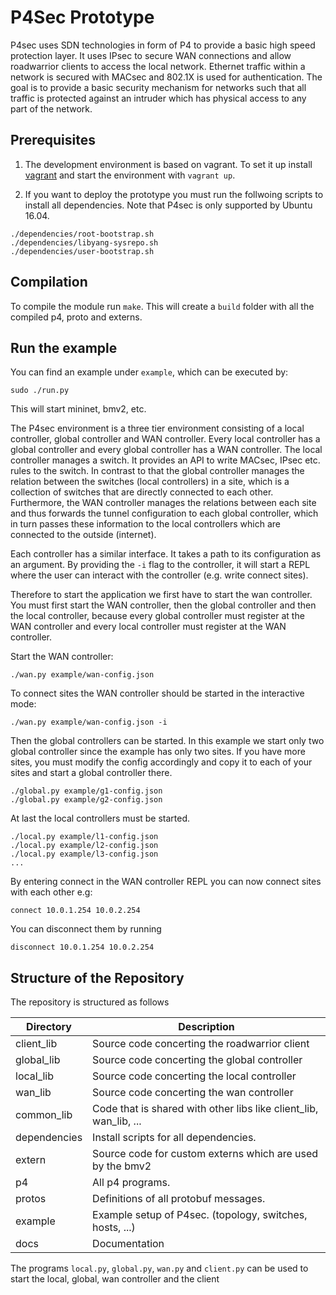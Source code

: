 # P4Sec Prototype

P4sec uses SDN technologies in form of P4 to provide a basic high speed protection layer.
It uses IPsec to secure WAN connections and allow roadwarrior clients to access the local network.
Ethernet traffic within a network is secured with MACsec and 802.1X is used for authentication.
The goal is to provide a basic security mechanism for networks such that all traffic is protected against an intruder which has physical access to any part of the network.

## Prerequisites

1. The development environment is based on vagrant.
	To set it up install [vagrant](https://www.vagrantup.com/)
	and start the environment with `vagrant up`.

2. If you want to deploy the prototype you must run the follwoing scripts
	to install all dependencies.
	Note that P4sec is only supported by Ubuntu 16.04.

```
./dependencies/root-bootstrap.sh
./dependencies/libyang-sysrepo.sh
./dependencies/user-bootstrap.sh
```

## Compilation

To compile the module run `make`.
This will create a `build` folder with all the compiled p4, proto and externs.

## Run the example

You can find an example under `example`, which can be executed by:
```
sudo ./run.py
```

This will start mininet, bmv2, etc.

The P4sec environment is a three tier environment consisting of a local controller, global controller and WAN controller.
Every local controller has a global controller and every global controller has a WAN controller.
The local controller manages a switch. It provides an API to write MACsec, IPsec etc. rules to the switch.
In contrast to that the global controller manages the relation between the switches (local controllers) in a site, which is a collection of switches that are directly connected to
each other.
Furthermore, the WAN controller manages the relations between each site and thus forwards the tunnel configuration to each global controller, which in turn passes
these information to the local controllers which are connected to the outside (internet).

Each controller has a similar interface. It takes a path to its configuration as an
argument. By providing the `-i` flag to the controller, it will start a REPL
where the user can interact with the controller (e.g. write connect sites).

Therefore to start the application we first have to start the wan controller.
You must first start the WAN controller, then the global controller and then the local controller, because every global controller must register at the WAN controller and
every local controller must register at the WAN controller.

Start the WAN controller:
```
./wan.py example/wan-config.json
```
To connect sites the WAN controller should be started in the interactive mode:
```
./wan.py example/wan-config.json -i
```

Then the global controllers can be started.
In this example we start only two global controller since the example has only two sites.
If you have more sites, you must modify the config accordingly and copy it to each of your
sites and start a global controller there.
```
./global.py example/g1-config.json
./global.py example/g2-config.json
```

At last the local controllers must be started.
```
./local.py example/l1-config.json
./local.py example/l2-config.json
./local.py example/l3-config.json
...
```

By entering connect in the WAN controller REPL you can now connect sites with
each other e.g:
```
connect 10.0.1.254 10.0.2.254
```
You can disconnect them by running
```
disconnect 10.0.1.254 10.0.2.254
```

## Structure of the Repository

The repository is structured as follows

| Directory    | Description                                                       |
|--------------|-------------------------------------------------------------------|
| client_lib   | Source code concerting the roadwarrior client                     |
| global_lib   | Source code concerting the global controller                      |
| local_lib    | Source code concerting the local controller                       |
| wan_lib      | Source code concerting the wan controller                         |
| common_lib   | Code that is shared with other libs like client_lib, wan_lib, ... |
| dependencies | Install scripts for all dependencies.                             |
| extern       | Source code for custom externs which are used by the bmv2         |
| p4           | All p4 programs.                                                  |
| protos       | Definitions of all protobuf messages.                             |
| example      | Example setup of P4sec. (topology, switches, hosts, ...)          |
| docs         | Documentation                                                     |

The programs `local.py`, `global.py`, `wan.py` and `client.py`
can be used to start the local, global, wan controller and the client
